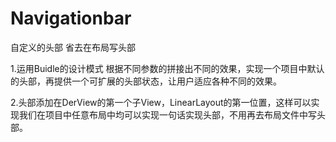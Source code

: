 # Navigationbar
自定义的头部 省去在布局写头部

1.运用Buidle的设计模式 根据不同参数的拼接出不同的效果，实现一个项目中默认的头部，再提供一个可扩展的头部状态，让用户适应各种不同的效果。

2.头部添加在DerView的第一个子View，LinearLayout的第一位置，这样可以实现我们在项目中任意布局中均可以实现一句话实现头部，不用再去布局文件中写头部。

